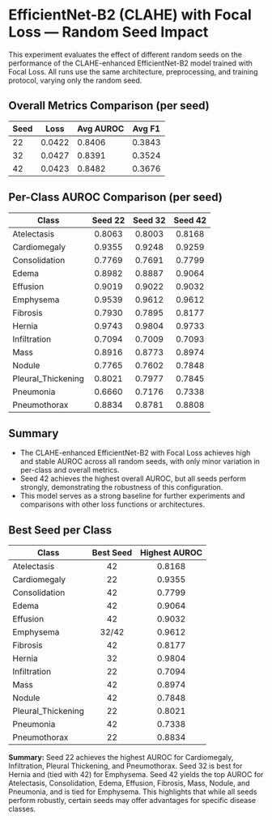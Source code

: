 # EfficientNet-B2 (CLAHE) with Focal Loss — Random Seed Impact

This experiment evaluates the effect of different random seeds on the performance of the CLAHE-enhanced EfficientNet-B2 model trained with Focal Loss. All runs use the same architecture, preprocessing, and training protocol, varying only the random seed.

## Overall Metrics Comparison (per seed)

| Seed | Loss   | Avg AUROC | Avg F1  |
|------|--------|-----------|---------|
| 22   | 0.0422 | 0.8406    | 0.3843  |
| 32   | 0.0427 | 0.8391    | 0.3524  |
| 42   | 0.0423 | 0.8482    | 0.3676  |

## Per-Class AUROC Comparison (per seed)

| Class                | Seed 22 | Seed 32 | Seed 42 |
|----------------------|:-------:|:-------:|:-------:|
| Atelectasis          | 0.8063  | 0.8003  | 0.8168  |
| Cardiomegaly         | 0.9355  | 0.9248  | 0.9259  |
| Consolidation        | 0.7769  | 0.7691  | 0.7799  |
| Edema                | 0.8982  | 0.8887  | 0.9064  |
| Effusion             | 0.9019  | 0.9022  | 0.9032  |
| Emphysema            | 0.9539  | 0.9612  | 0.9612  |
| Fibrosis             | 0.7930  | 0.7895  | 0.8177  |
| Hernia               | 0.9743  | 0.9804  | 0.9733  |
| Infiltration         | 0.7094  | 0.7009  | 0.7093  |
| Mass                 | 0.8916  | 0.8773  | 0.8974  |
| Nodule               | 0.7765  | 0.7602  | 0.7848  |
| Pleural_Thickening   | 0.8021  | 0.7977  | 0.7845  |
| Pneumonia            | 0.6660  | 0.7176  | 0.7338  |
| Pneumothorax         | 0.8834  | 0.8781  | 0.8808  |

## Summary
- The CLAHE-enhanced EfficientNet-B2 with Focal Loss achieves high and stable AUROC across all random seeds, with only minor variation in per-class and overall metrics.
- Seed 42 achieves the highest overall AUROC, but all seeds perform strongly, demonstrating the robustness of this configuration.
- This model serves as a strong baseline for further experiments and comparisons with other loss functions or architectures.

## Best Seed per Class

| Class                | Best Seed | Highest AUROC |
|----------------------|:---------:|:-------------:|
| Atelectasis          |   42      |    0.8168     |
| Cardiomegaly         |   22      |    0.9355     |
| Consolidation        |   42      |    0.7799     |
| Edema                |   42      |    0.9064     |
| Effusion             |   42      |    0.9032     |
| Emphysema            |   32/42   |    0.9612     |
| Fibrosis             |   42      |    0.8177     |
| Hernia               |   32      |    0.9804     |
| Infiltration         |   22      |    0.7094     |
| Mass                 |   42      |    0.8974     |
| Nodule               |   42      |    0.7848     |
| Pleural_Thickening   |   22      |    0.8021     |
| Pneumonia            |   42      |    0.7338     |
| Pneumothorax         |   22      |    0.8834     |

**Summary:**
Seed 22 achieves the highest AUROC for Cardiomegaly, Infiltration, Pleural Thickening, and Pneumothorax. Seed 32 is best for Hernia and (tied with 42) for Emphysema. Seed 42 yields the top AUROC for Atelectasis, Consolidation, Edema, Effusion, Fibrosis, Mass, Nodule, and Pneumonia, and is tied for Emphysema. This highlights that while all seeds perform robustly, certain seeds may offer advantages for specific disease classes.
